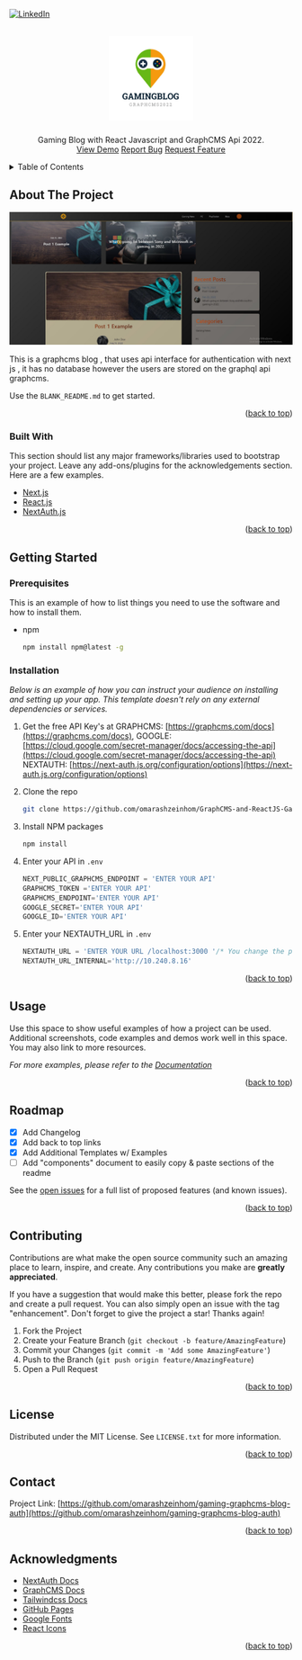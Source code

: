 <div id="top"></div>


[![LinkedIn][linkedin-shield]][linkedin-url]

<!-- PROJECT LOGO -->
<br />

<div align="center">
<kbd>
    <img src="img/logo.jpg" alt="Logo" width="150" height="150"/>
    </kbd>

  <a href="https://github.com/omarashzeinhom/GraphCMS-and-ReactJS-Gaming-blog-">
  </a>

  <h3 align="center"></h3>

  <p align="center">
    Gaming Blog with React Javascript and GraphCMS Api 2022.
    <br />
    <a href="https://dynamico-gaming.netlify.app/">View Demo</a>
    <a href="https://github.com/omarashzeinhom/GraphCMS-and-ReactJS-Gaming-blog-/issues">Report Bug</a>
    <a href="https://github.com/omarashzeinhom/GraphCMS-and-ReactJS-Gaming-blog-/issues">Request Feature</a>
  </p>
</div>



<!-- TABLE OF CONTENTS -->
<details>
  <summary>Table of Contents</summary>
  <ol>
    <li>
      <a href="#about-the-project">About The Project</a>
      <ul>
        <li><a href="#built-with">Built With</a></li>
      </ul>
    </li>
    <li>
      <a href="#getting-started">Getting Started</a>
      <ul>
        <li><a href="#prerequisites">Prerequisites</a></li>
        <li><a href="#installation">Installation</a></li>
      </ul>
    </li>
    <li><a href="#usage">Usage</a></li>
    <li><a href="#roadmap">Roadmap</a></li>
    <li><a href="#contributing">Contributing</a></li>
    <li><a href="#license">License</a></li>
    <li><a href="#contact">Contact</a></li>
    <li><a href="#acknowledgments">Acknowledgments</a></li>
  </ol>
</details>



<!-- ABOUT THE PROJECT -->
## About The Project

[![Product Name Screen Shot][product-screenshot]](https://oa-gaming-blog.vercel.app/)

This is a graphcms blog , that uses api interface for authentication with next js , it has no database however the users are stored on the graphql api graphcms. 

Use the `BLANK_README.md` to get started.

<p align="right">(<a href="#top">back to top</a>)</p>



### Built With

This section should list any major frameworks/libraries used to bootstrap your project. Leave any add-ons/plugins for the acknowledgements section. Here are a few examples.

* [Next.js](https://nextjs.org/)
* [React.js](https://reactjs.org/)
* [NextAuth.js](https://next-auth.js.org/)


<p align="right">(<a href="#top">back to top</a>)</p>



<!-- GETTING STARTED -->
## Getting Started

### Prerequisites

This is an example of how to list things you need to use the software and how to install them.
* npm
  ```sh
  npm install npm@latest -g
  ```

### Installation

_Below is an example of how you can instruct your audience on installing and setting up your app. This template doesn't rely on any external dependencies or services._

1. Get the free API Key's at 
    GRAPHCMS: [https://graphcms.com/docs](https://graphcms.com/docs),
    GOOGLE: [https://cloud.google.com/secret-manager/docs/accessing-the-api](https://cloud.google.com/secret-manager/docs/accessing-the-api)
    NEXTAUTH: [https://next-auth.js.org/configuration/options](https://next-auth.js.org/configuration/options)
   
   
2. Clone the repo
   ```sh
   git clone https://github.com/omarashzeinhom/GraphCMS-and-ReactJS-Gaming-blog-
   ```
3. Install NPM packages
   ```sh
   npm install
   ```
4. Enter your API in `.env`
   ```js
   NEXT_PUBLIC_GRAPHCMS_ENDPOINT = 'ENTER YOUR API'
   GRAPHCMS_TOKEN ='ENTER YOUR API'
   GRAPHCMS_ENDPOINT='ENTER YOUR API'
   GOOGLE_SECRET='ENTER YOUR API'
   GOOGLE_ID='ENTER YOUR API'
   ```
5. Enter your NEXTAUTH_URL in `.env`
   ```js
   NEXTAUTH_URL = 'ENTER YOUR URL /localhost:3000 '/* You change the port to your preference*/
   NEXTAUTH_URL_INTERNAL='http://10.240.8.16'

   ```   

<p align="right">(<a href="#top">back to top</a>)</p>



<!-- USAGE EXAMPLES -->
## Usage

Use this space to show useful examples of how a project can be used. Additional screenshots, code examples and demos work well in this space. You may also link to more resources.

_For more examples, please refer to the [Documentation](https://example.com)_

<p align="right">(<a href="#top">back to top</a>)</p>



<!-- ROADMAP -->
## Roadmap

- [x] Add Changelog
- [x] Add back to top links
- [x] Add Additional Templates w/ Examples
- [ ] Add "components" document to easily copy & paste sections of the readme

See the [open issues](https://github.com/omarashzeinhom/gaming-graphcms-blog-auth/issues) for a full list of proposed features (and known issues).

<p align="right">(<a href="#top">back to top</a>)</p>



<!-- CONTRIBUTING -->
## Contributing

Contributions are what make the open source community such an amazing place to learn, inspire, and create. Any contributions you make are **greatly appreciated**.

If you have a suggestion that would make this better, please fork the repo and create a pull request. You can also simply open an issue with the tag "enhancement".
Don't forget to give the project a star! Thanks again!

1. Fork the Project
2. Create your Feature Branch (`git checkout -b feature/AmazingFeature`)
3. Commit your Changes (`git commit -m 'Add some AmazingFeature'`)
4. Push to the Branch (`git push origin feature/AmazingFeature`)
5. Open a Pull Request

<p align="right">(<a href="#top">back to top</a>)</p>



<!-- LICENSE -->
## License

Distributed under the MIT License. See `LICENSE.txt` for more information.

<p align="right">(<a href="#top">back to top</a>)</p>



<!-- CONTACT -->
## Contact
Project Link: [https://github.com/omarashzeinhom/gaming-graphcms-blog-auth](https://github.com/omarashzeinhom/gaming-graphcms-blog-auth)

<p align="right">(<a href="#top">back to top</a>)</p>



<!-- ACKNOWLEDGMENTS -->
## Acknowledgments


* [NextAuth Docs](https://next-auth.js.org/getting-started/introduction)
* [GraphCMS Docs](https://graphcms.com/docs)
* [Tailwindcss Docs](https://tailwindcss.com/docs/installation)
* [GitHub Pages](https://pages.github.com)
* [Google Fonts](https://fonts.google.com/)
* [React Icons](https://react-icons.github.io/react-icons/search)

<p align="right">(<a href="#top">back to top</a>)</p>



<!-- MARKDOWN LINKS & IMAGES -->
<!-- https://www.markdownguide.org/basic-syntax/#reference-style-links -->
[forks-shield]: https://img.shields.io/github/forks/othneildrew/Best-README-Template.svg?style=for-the-badge
[forks-url]: https://github.com/omarashzeinhom/gaming-graphcms-blog-auth/network/members
[linkedin-shield]: https://img.shields.io/badge/-LinkedIn-black.svg?style=for-the-badge&logo=linkedin&colorB=555
[linkedin-url]:https://www.linkedin.com/in/omar-abdelrahman-7602a9126/?challengeId=AQEV9iEfbhe5gAAAAX-mimK5NgF_ZhhgsWKnBK9_zqyaTZckcCE79DjQV-8dXVQnAYfVBYBjqhTy_kV030w0LcR3fKRVV8IgyQ&submissionId=02a9350a-f50a-de16-1a87-3ca3b148e71a
[product-screenshot]: img/gaming-blog-screen-shot.jpg
